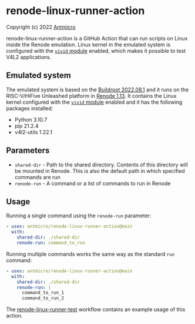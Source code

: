 # renode-linux-runner-action
Copyright (c) 2022 [Antmicro](https://www.antmicro.com)

renode-linux-runner-action is a GitHub Action that can run scripts on Linux inside the Renode emulation.
Linux kernel in the emulated system is configured with the [`vivid` module](https://www.kernel.org/doc/html/latest/admin-guide/media/vivid.html) enabled, which makes it possible to test V4L2 applications.

## Emulated system
The emulated system is based on the [Buildroot 2022.08.1](https://github.com/buildroot/buildroot/tree/2022.08.1) and it runs on the RISC-V/HiFive Unleashed platform in [Renode 1.13](https://github.com/renode/renode).
It contains the Linux kernel configured with the [`vivid` module](https://www.kernel.org/doc/html/latest/admin-guide/media/vivid.html) enabled and it has the following packages installed:
- Python 3.10.7
- pip 21.2.4
- v4l2-utils 1.22.1

## Parameters
- `shared-dir` - Path to the shared directory. Contents of this directory will be mounted in Renode. This is also the default path in which specified commands are run
- `renode-run` - A command or a list of commands to run in Renode

## Usage
Running a single command using the `renode-run` parameter:

```yaml
- uses: antmicro/renode-linux-runner-action@main
  with:
    shared-dir: ./shared-dir
    renode-run: command_to_run
```

Running multiple commands works the same way as the standard `run` command:

```yaml
- uses: antmicro/renode-linux-runner-action@main
  with:
    shared-dir: ./shared-dir
    renode-run: |
      command_to_run_1
      command_to_run_2
```

The [renode-linux-runner-test](.github/workflows/run_action.yml) workflow contains an example usage of this action.
